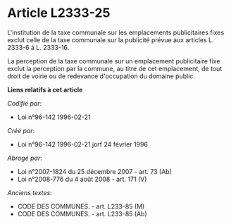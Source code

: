 # Article L2333-25

L'institution de la taxe communale sur les emplacements publicitaires fixes exclut celle de la taxe communale sur la
publicité prévue aux articles L. 2333-6 à L. 2333-16.

La perception de la taxe communale sur un emplacement publicitaire fixe exclut la perception par la commune, au titre de cet
emplacement, de tout droit de voirie ou de redevance d'occupation du domaine public.

**Liens relatifs à cet article**

_Codifié par_:

  - Loi n°96-142 1996-02-21

_Créé par_:

  - Loi n°96-142 1996-02-21 jorf 24 février 1996

_Abrogé par_:

  - Loi n°2007-1824 du 25 décembre 2007 - art. 73 (Ab)
  - Loi n°2008-776 du 4 août 2008 - art. 171 (V)

_Anciens textes_:

  - CODE DES COMMUNES. - art. L233-85 (M)
  - CODE DES COMMUNES. - art. L233-85 (Ab)
